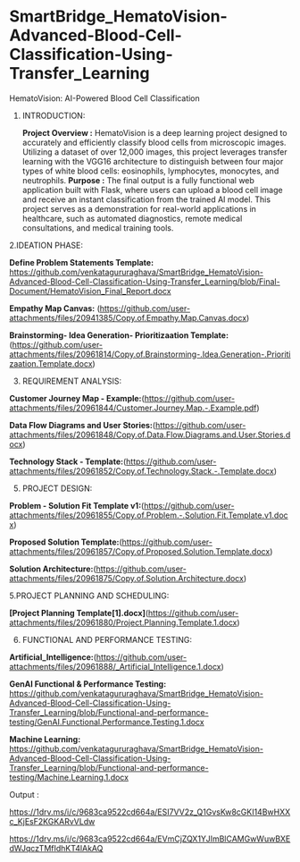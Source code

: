 # SmartBridge_HematoVision-Advanced-Blood-Cell-Classification-Using-Transfer_Learning
HematoVision: AI-Powered Blood Cell Classification

1. INTRODUCTION:
   
   **Project Overview :**
     HematoVision is a deep learning project designed to accurately and efficiently classify blood cells from microscopic images. Utilizing a dataset of over 12,000 images, this project leverages     transfer learning with the VGG16 architecture to distinguish between four major types of white blood cells: eosinophils, lymphocytes, monocytes, and neutrophils.
  **Purpose :**
     The final output is a fully functional web application built with Flask, where users can upload a blood cell image and receive an instant classification from the trained AI model. This project serves as a demonstration for real-world applications in healthcare, such as automated diagnostics, remote medical consultations, and medical training tools.

2.IDEATION PHASE:

**Define Problem Statements Template:** https://github.com/venkatagururaghava/SmartBridge_HematoVision-Advanced-Blood-Cell-Classification-Using-Transfer_Learning/blob/Final-Document/HematoVision_Final_Report.docx

**Empathy Map Canvas:** (https://github.com/user-attachments/files/20941385/Copy.of.Empathy.Map.Canvas.docx)

**Brainstorming- Idea Generation- Prioritizaation Template:**(https://github.com/user-attachments/files/20961814/Copy.of.Brainstorming-.Idea.Generation-.Prioritizaation.Template.docx)

3. REQUIREMENT ANALYSIS:
   
**Customer Journey Map - Example:**(https://github.com/user-attachments/files/20961844/Customer.Journey.Map.-.Example.pdf)

**Data Flow Diagrams and User Stories:**(https://github.com/user-attachments/files/20961848/Copy.of.Data.Flow.Diagrams.and.User.Stories.docx)

**Technology Stack - Template:**(https://github.com/user-attachments/files/20961852/Copy.of.Technology.Stack.-.Template.docx)
    
5. PROJECT DESIGN:
   
**Problem - Solution Fit Template v1:**(https://github.com/user-attachments/files/20961855/Copy.of.Problem.-.Solution.Fit.Template.v1.docx)

**Proposed Solution Template:**(https://github.com/user-attachments/files/20961857/Copy.of.Proposed.Solution.Template.docx)

**Solution Architecture:**(https://github.com/user-attachments/files/20961875/Copy.of.Solution.Architecture.docx)

5.PROJECT PLANNING AND SCHEDULING:

**[Project Planning Template[1].docx]**(https://github.com/user-attachments/files/20961880/Project.Planning.Template.1.docx)

6. FUNCTIONAL AND PERFORMANCE TESTING:
   
**Artificial_Intelligence:**(https://github.com/user-attachments/files/20961888/_Artificial_Intelligence.1.docx)

**GenAI Functional & Performance Testing:** https://github.com/venkatagururaghava/SmartBridge_HematoVision-Advanced-Blood-Cell-Classification-Using-Transfer_Learning/blob/Functional-and-performance-testing/GenAI.Functional.Performance.Testing.1.docx

**Machine Learning:** https://github.com/venkatagururaghava/SmartBridge_HematoVision-Advanced-Blood-Cell-Classification-Using-Transfer_Learning/blob/Functional-and-performance-testing/Machine.Learning.1.docx

 Output :
 
https://1drv.ms/i/c/9683ca9522cd664a/ESI7VV2z_Q1GvsKw8cGKI14BwHXXc_KjEsF2KGKARvVLdw

https://1drv.ms/i/c/9683ca9522cd664a/EVmCjZQX1YJImBlCAMGwWuwBXEdWJqczTMfIdhKT4lAkAQ
